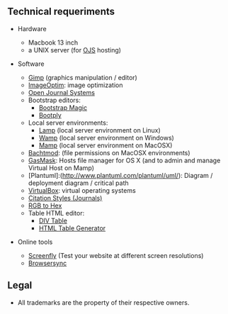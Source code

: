 ## Technical requeriments ##

* Hardware
     - Macbook 13 inch
     - a UNIX server (for [OJS](https://pkp.sfu.ca/ojs/) hosting)
    
* Software
     - [Gimp](https://www.gimp.org/) (graphics manipulation / editor)
     - [ImageOptim](https://github.com/ImageOptim/ImageOptim): image optimization
     - [Open Journal Systems](https://pkp.sfu.ca/ojs/)
     - Bootstrap editors:
          * [Bootstrap Magic](https://pikock.github.io/bootstrap-magic/)
          * [Bootply](https://www.bootply.com/)
     - Local server environments:
          - [Lamp](https://bitnami.com/stack/lamp/installer) (local server environment on Linux)
          - [Wamp](http://www.wampserver.com/en/) (local server environment on Windows)
          - [Mamp](https://www.mamp.info) (local server environment on MacOSX)
     - [Bachtmod](http://www.lagentesoft.com/batchmod/): (file permissions on MacOSX environments)
     - [GasMask](https://github.com/2ndalpha/gasmask): Hosts file manager for OS X (and to admin and manage Virtual Host on Mamp)
     - [Plantuml]:(http://www.plantuml.com/plantuml/uml/):  Diagram / deployment diagram / critical path 
     - [VirtualBox](http://virtualbox.org): virtual operating systems
     - [Citation Styles (Journals)](https://github.com/citation-style-language/journals)
     - [RGB to Hex](https://www.google.com.ar/search?q=rgb+to+hex&oq=rgb+to&aqs=chrome.0.0l2j69i57j0l3.2825j1j1&sourceid=chrome&ie=UTF-8)
     - Table HTML editor:
          * [DIV Table](https://divtable.com/generator/)
          * [HTML Table Generator](https://www.tablesgenerator.com/html_tables)

* Online tools
     - [Screenfly](http://quirktools.com/screenfly/) (Test your website at different screen resolutions)
     - [Browsersync](https://browsersync.io/)

## Legal ##

* All trademarks are the property of their respective owners.